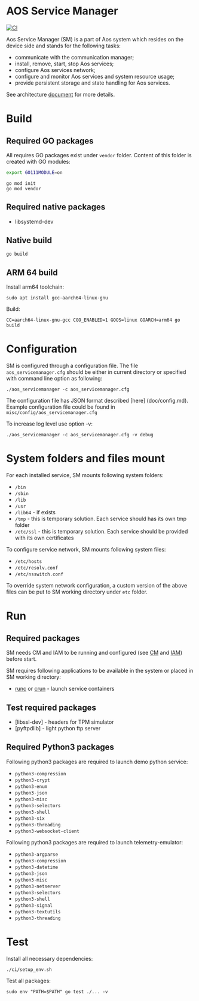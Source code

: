 
# AOS Service Manager  

[![CI](https://github.com/aoscloud/aos_servicemanager/workflows/CI/badge.svg)](https://github.com/aoscloud/aos_servicemanager/actions?query=workflow%3ACI)


Aos Service Manager (SM) is a part of Aos system which resides on the device side and stands for the following tasks:

* communicate with the communication manager;
* install, remove, start, stop Aos services;
* configure Aos services network;
* configure and monitor Aos services and system resource usage;
* provide persistent storage and state handling for Aos services.

See architecture [document](doc/architecture.md) for more details.

# Build

## Required GO packages

All requires GO packages exist under `vendor` folder. Content of this folder is created with GO modules:

```bash
export GO111MODULE=on
```

```golang
go mod init
go mod vendor
```

## Required native packages

* libsystemd-dev

## Native build

```
go build
```

## ARM 64 build

Install arm64 toolchain:
```
sudo apt install gcc-aarch64-linux-gnu
```
Build:

```
CC=aarch64-linux-gnu-gcc CGO_ENABLED=1 GOOS=linux GOARCH=arm64 go build
```

# Configuration

SM is configured through a configuration file. The file `aos_servicemanager.cfg` should be either in current directory or specified with command line option as following:
```
./aos_servicemanager -c aos_servicemanager.cfg
```
The configuration file has JSON format described [here] (doc/config.md). Example configuration file could be found in `misc/config/aos_servicemanager.cfg`

To increase log level use option -v:
```
./aos_servicemanager -c aos_servicemanager.cfg -v debug
```

# System folders and files mount

For each installed service, SM mounts following system folders:
* `/bin`
* `/sbin`
* `/lib`
* `/usr`
* `/lib64` - if exists
* `/tmp` - this is temporary solution. Each service should has its own tmp folder
* `/etc/ssl` - this is temporary solution. Each service should be provided with its own certificates

To configure service network, SM mounts following system files:
* `/etc/hosts`
* `/etc/resolv.conf`
* `/etc/nsswitch.conf`

To override system network configuration, a custom version of the above files can be put to SM working directory under `etc` folder.

# Run

## Required packages

SM needs CM and IAM to be running and configured (see [CM](https://github.com/aoscloud/aos_communicationmanager#readme) and [IAM](https://github.com/aoscloud/aos_iamanager#readme)) before start.

SM requires following applications to be available in the system or placed in SM working directory:
* [runc](https://github.com/opencontainers/runc) or [crun](https://github.com/containers/crun) - launch service containers
## Test required packages

* [libssl-dev] - headers for TPM simulator
* [pyftpdlib] - light python ftp server

## Required Python3 packages

Following python3 packages are required to launch demo python service:
* `python3-compression`
* `python3-crypt`
* `python3-enum`
* `python3-json`
* `python3-misc`
* `python3-selectors`
* `python3-shell`
* `python3-six`
* `python3-threading`
* `python3-websocket-client`

Following python3 packages are required to launch telemetry-emulator:
* `python3-argparse`
* `python3-compression`
* `python3-datetime`
* `python3-json`
* `python3-misc`
* `python3-netserver`
* `python3-selectors`
* `python3-shell`
* `python3-signal`
* `python3-textutils`
* `python3-threading`

# Test

Install all necessary dependencies:
```
./ci/setup_env.sh
```

Test all packages:

```
sudo env "PATH=$PATH" go test ./... -v
```